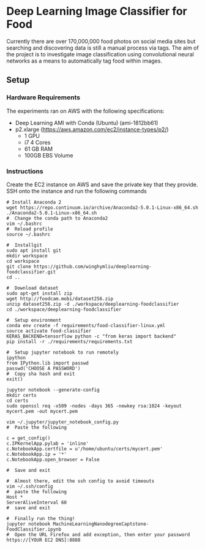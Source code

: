 # Deep Learning Image Classifier for Food

Currently there are over 170,000,000 food photos on social media sites but searching and discovering data is still a manual process via tags. The aim of the project is to investigate image classification using convolutional neural networks as a means to automatically tag food within images.

## Setup 

### Hardware Requirements

The experiments ran on AWS with the following specifications:

* Deep Learning AMI with Conda (Ubuntu) (ami-1812bb61)
* p2.xlarge (https://aws.amazon.com/ec2/instance-types/p2/) 
  * 1 GPU
  * i7 4 Cores
  * 61 GB RAM
  * 100GB EBS Volume

### Instructions

Create the EC2 instance on AWS and save the private key that they provide.
SSH onto the instance and run the following commands
```
# Install Anaconda 2
wget https://repo.continuum.io/archive/Anaconda2-5.0.1-Linux-x86_64.sh
./Anaconda2-5.0.1-Linux-x86_64.sh
#  Change the conda path to Anaconda2
vim ~/.bashrc
#  Reload profile
source ~/.bashrc

#  Installgit
sudo apt install git
mkdir workspace
cd workspace
git clone https://github.com/winghymliu/deeplearning-foodclassifier.git
cd ..

#  Download dataset
sudo apt-get install zip
wget http://foodcam.mobi/dataset256.zip
unzip dataset256.zip -d ./workspace/deeplearning-foodclassifier
cd ./workspace/deeplearning-foodclassifier

#  Setup environment
conda env create -f requirements/food-classifier-linux.yml
source activate food-classifier
KERAS_BACKEND=tensorflow python -c "from keras import backend"
pip install -r ./requirements/requirements.txt

#  Setup jupyter notebook to run remotely
ipython
from IPython.lib import passwd
passwd('CHOOSE A PASSWORD')
#  Copy sha hash and exit
exit()

jupyter notebook --generate-config
mkdir certs
cd certs
sudo openssl req -x509 -nodes -days 365 -newkey rsa:1024 -keyout mycert.pem -out mycert.pem

vim ~/.jupyter/jupyter_notebook_config.py
#  Paste the following

c = get_config()
c.IPKernelApp.pylab = 'inline' 
c.NotebookApp.certfile = u'/home/ubuntu/certs/mycert.pem' 
c.NotebookApp.ip = '*' 
c.NotebookApp.open_browser = False

#  Save and exit

#  Almost there, edit the ssh config to avoid timeouts 
vim ~/.ssh/config
#  paste the following
Host *
ServerAliveInterval 60
#  save and exit

#  Finally run the thing!
jupyter notebook MachineLearningNanodegreeCaptstone-FoodClassifier.ipynb
#  Open the URL Firefox and add exception, then enter your password
https://[YOUR EC2 DNS]:8888
```
